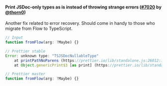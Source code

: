 #### Print JSDoc-only types as is instead of throwing strange errors ([#7020](https://github.com/prettier/prettier/pull/7020) by [@thorn0](https://github.com/thorn0))

Another fix related to error recovery. Should come in handy to those who migrate from Flow to TypeScript.

<!-- prettier-ignore -->
```jsx
// Input
function fromFlow(arg: ?Maybe) {}

// Prettier stable
Error: unknown type: "TSJSDocNullableType"
    at printPathNoParens (https://prettier.io/lib/standalone.js:26012:13)
    at Object.genericPrint$3 [as print] (https://prettier.io/lib/standalone.js:23541:28)

// Prettier master
function fromFlow(arg: ?Maybe) {}
```
